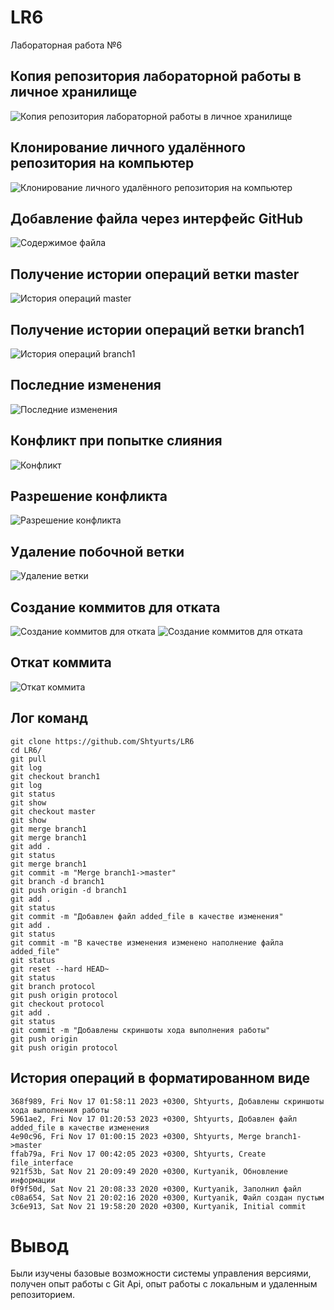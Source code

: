 # LR6
Лабораторная работа №6
## Копия репозитория лабораторной работы в личное хранилище
![Копия репозитория лабораторной работы в личное хранилище](screenshots/1.jpg)
## Клонирование личного удалённого репозитория на компьютер
![Клонирование личного удалённого репозитория на компьютер](screenshots/2.jpg)
## Добавление файла через интерфейс GitHub
![Содержимое файла](screenshots/4.jpg)
## Получение истории операций ветки master
![История операций master](screenshots/5.jpg)
## Получение истории операций ветки branch1
![История операций branch1](screenshots/6.jpg)
## Последние изменения
![Последние изменения](screenshots/7.jpg)
## Конфликт при попытке слияния
![Конфликт](screenshots/9.jpg)
## Разрешение конфликта
![Разрешение конфликта](screenshots/8.jpg)
## Удаление побочной ветки
![Удаление ветки](screenshots/10.jpg)
## Создание коммитов для отката
![Создание коммитов для отката](screenshots/11.jpg)
![Создание коммитов для отката](screenshots/12.jpg)
## Откат коммита
![Откат коммита](screenshots/13.jpg)
## Лог команд
```
git clone https://github.com/Shtyurts/LR6
cd LR6/
git pull
git log
git checkout branch1
git log
git status
git show
git checkout master
git show
git merge branch1
git merge branch1
git add .
git status
git merge branch1
git commit -m "Merge branch1->master"
git branch -d branch1
git push origin -d branch1
git add .
git status
git commit -m "Добавлен файл added_file в качестве изменения"
git add .
git status
git commit -m "В качестве изменения изменено наполнение файла added_file"
git status
git reset --hard HEAD~
git status
git branch protocol
git push origin protocol
git checkout protocol
git add .
git status
git commit -m "Добавлены скриншоты хода выполнения работы"
git push origin
git push origin protocol
```

## История операций в форматированном виде
```
368f989, Fri Nov 17 01:58:11 2023 +0300, Shtyurts, Добавлены скриншоты хода выполнения работы
5961ae2, Fri Nov 17 01:20:53 2023 +0300, Shtyurts, Добавлен файл added_file в качестве изменения
4e90c96, Fri Nov 17 01:00:15 2023 +0300, Shtyurts, Merge branch1->master
ffab79a, Fri Nov 17 00:42:05 2023 +0300, Shtyurts, Create file_interface
921f53b, Sat Nov 21 20:09:49 2020 +0300, Kurtyanik, Обновление информации
0f9f50d, Sat Nov 21 20:08:33 2020 +0300, Kurtyanik, Заполнил файл
c08a654, Sat Nov 21 20:02:16 2020 +0300, Kurtyanik, Файл создан пустым
3c6e913, Sat Nov 21 19:58:20 2020 +0300, Kurtyanik, Initial commit
```

# Вывод
Были изучены базовые возможности системы управления версиями, получен опыт работы с Git Api, опыт работы с локальным и
удаленным репозиторием.

